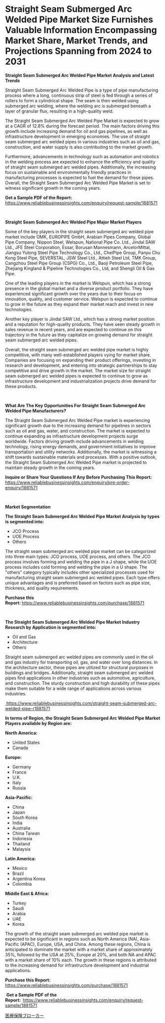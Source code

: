 <p><h1>Straight Seam Submerged Arc Welded Pipe Market Size Furnishes Valuable Information Encompassing Market Share, Market Trends, and Projections Spanning from 2024 to 2031</h1></p><p><strong>Straight Seam Submerged Arc Welded Pipe Market Analysis and Latest Trends</strong></p>
<p><p>Straight Seam Submerged Arc Welded Pipe is a type of pipe manufacturing process where a long, continuous strip of steel is fed through a series of rollers to form a cylindrical shape. The seam is then welded using submerged arc welding, where the welding arc is submerged beneath a layer of granular flux, resulting in a high-quality weld.</p><p>The Straight Seam Submerged Arc Welded Pipe Market is expected to grow at a CAGR of 12.8% during the forecast period. The main factors driving this growth include increasing demand for oil and gas pipelines, as well as infrastructure development in emerging economies. The use of straight seam submerged arc welded pipes in various industries such as oil and gas, construction, and water supply is also contributing to the market growth.</p><p>Furthermore, advancements in technology such as automation and robotics in the welding process are expected to enhance the efficiency and quality of straight seam submerged arc welded pipes. Additionally, the increasing focus on sustainable and environmentally friendly practices in manufacturing processes is expected to fuel the demand for these pipes. Overall, the Straight Seam Submerged Arc Welded Pipe Market is set to witness significant growth in the coming years.</p></p>
<p><strong>Get a Sample PDF of the Report:&nbsp;</strong> <a href="https://www.reliablebusinessinsights.com/enquiry/request-sample/1881571">https://www.reliablebusinessinsights.com/enquiry/request-sample/1881571</a></p>
<p>&nbsp;</p>
<p><strong>Straight Seam Submerged Arc Welded Pipe Major Market Players</strong></p>
<p><p>Some of the key players in the straight seam submerged arc welded pipe market include OMK, EUROPIPE GmbH, Arabian Pipes Company, Global Pipe Company, Nippon Steel, Welspun, National Pipe Co. Ltd., Jindal SAW Ltd., JFE Steel Corporation, Essar, Borusan Mannesmann, ArcelorMittal, Jiangsu Yulong Steel Pipe Technology Co., Ltd., ChelPipe Group, Panyu Chu Kong Steel Pipe, SEVERSTAL, JSW Steel Ltd., Attieh Steel Ltd, TMK Group, Cangzhou Steel Pipe Group (CSPG) Co., Ltd., Baoji Petroleum Steel Pipe, Zhejiang Kingland & Pipeline Technologies Co., Ltd, and Shengli Oil & Gas Pipe.</p><p>One of the leading players in the market is Welspun, which has a strong presence in the global market and a diverse product portfolio. They have experienced significant growth over the years due to their focus on innovation, quality, and customer service. Welspun is expected to continue to grow in the future as they expand their market reach and invest in new technologies.</p><p>Another key player is Jindal SAW Ltd., which has a strong market position and a reputation for high-quality products. They have seen steady growth in sales revenue in recent years, and are expected to continue on this trajectory in the future as they capitalize on growing demand for straight seam submerged arc welded pipes.</p><p>Overall, the straight seam submerged arc welded pipe market is highly competitive, with many well-established players vying for market share. Companies are focusing on expanding their product offerings, investing in research and development, and entering into strategic partnerships to stay competitive and drive growth in the market. The market size for straight seam submerged arc welded pipes is expected to continue to grow as infrastructure development and industrialization projects drive demand for these products.</p></p>
<p>&nbsp;</p>
<p><strong>What Are The Key Opportunities For Straight Seam Submerged Arc Welded Pipe Manufacturers?</strong></p>
<p><p>The Straight Seam Submerged Arc Welded Pipe market is experiencing significant growth due to the increasing demand for pipelines in sectors such as oil and gas, water, and construction. The market is expected to continue expanding as infrastructure development projects surge worldwide. Factors driving growth include advancements in welding technology, rising energy demands, and government initiatives to improve transportation and utility networks. Additionally, the market is witnessing a shift towards sustainable materials and processes. With a positive outlook, the Straight Seam Submerged Arc Welded Pipe market is projected to maintain steady growth in the coming years.</p></p>
<p><strong>Inquire or Share Your Questions If Any Before Purchasing This Report:</strong> <a href="https://www.reliablebusinessinsights.com/enquiry/pre-order-enquiry/1881571">https://www.reliablebusinessinsights.com/enquiry/pre-order-enquiry/1881571</a></p>
<p>&nbsp;</p>
<p><strong>Market Segmentation</strong></p>
<p><strong>The Straight Seam Submerged Arc Welded Pipe Market Analysis by types is segmented into:</strong></p>
<p><ul><li>JCO Process</li><li>UOE Process</li><li>Others</li></ul></p>
<p><p>The straight seam submerged arc welded pipe market can be categorized into three main types: JCO process, UOE process, and others. The JCO process involves forming and welding the pipe in a J shape, while the UOE process includes cold forming and welding the pipe in a U shape. The "others" category typically includes other specialized processes used for manufacturing straight seam submerged arc welded pipes. Each type offers unique advantages and is preferred based on factors such as pipe size, thickness, and quality requirements.</p></p>
<p><strong>Purchase this Report:&nbsp;</strong><a href="https://www.reliablebusinessinsights.com/purchase/1881571">https://www.reliablebusinessinsights.com/purchase/1881571</a></p>
<p>&nbsp;</p>
<p><strong>The Straight Seam Submerged Arc Welded Pipe Market Industry Research by Application is segmented into:</strong></p>
<p><ul><li>Oil and Gas</li><li>Architecture</li><li>Others</li></ul></p>
<p><p>Straight seam submerged arc welded pipes are commonly used in the oil and gas industry for transporting oil, gas, and water over long distances. In the architecture sector, these pipes are utilized for structural purposes in buildings and bridges. Additionally, straight seam submerged arc welded pipes find applications in other industries such as automotive, agriculture, and construction. The sturdy construction and high durability of these pipes make them suitable for a wide range of applications across various industries.</p></p>
<p><a href="https://www.reliablebusinessinsights.com/straight-seam-submerged-arc-welded-pipe-r1881571">&nbsp;https://www.reliablebusinessinsights.com/straight-seam-submerged-arc-welded-pipe-r1881571</a></p>
<p><strong>In terms of Region, the Straight Seam Submerged Arc Welded Pipe Market Players available by Region are:</strong></p>
<p>
    <p> <strong> North America: </strong>
        <ul>
            <li>United States</li>
            <li>Canada</li>
        </ul>
        </p> 
    <p> <strong> Europe: </strong>
        <ul>
            <li>Germany</li>
            <li>France</li>
            <li>U.K.</li>
            <li>Italy</li>
            <li>Russia</li>
        </ul>
        </p> 
    <p> <strong> Asia-Pacific: </strong>
        <ul>
            <li>China</li>
            <li>Japan</li>
            <li>South Korea</li>
            <li>India</li>
            <li>Australia</li>
            <li>China Taiwan</li>
            <li>Indonesia</li>
            <li>Thailand</li>
            <li>Malaysia</li>
        </ul>
        </p> 
    <p> <strong> Latin America: </strong>
        <ul>
            <li>Mexico</li>
            <li>Brazil</li>
            <li>Argentina Korea</li>
            <li>Colombia</li>
        </ul>
        </p> 
    <p> <strong> Middle East & Africa: </strong>
        <ul>
            <li>Turkey</li>
            <li>Saudi</li>
            <li>Arabia</li>
            <li>UAE</li>
            <li>Korea</li>
        </ul>
    </p>
    </p>
<p><p>The growth of the straight seam submerged arc welded pipe market is expected to be significant in regions such as North America (NA), Asia-Pacific (APAC), Europe, USA, and China. Among these regions, China is anticipated to dominate the market with a market share of approximately 35%, followed by the USA at 25%, Europe at 20%, and both NA and APAC with a market share of 10% each. The growth in these regions is attributed to the increasing demand for infrastructure development and industrial applications.</p></p>
<p><strong>Purchase this Report: </strong><a href="https://www.reliablebusinessinsights.com/purchase/1881571">https://www.reliablebusinessinsights.com/purchase/1881571</a></p>
<p>&nbsp;<strong>Get a Sample PDF of the Report:&nbsp;&nbsp;</strong><a href="https://www.reliablebusinessinsights.com/enquiry/request-sample/1881571">https://www.reliablebusinessinsights.com/enquiry/request-sample/1881571</a></p>
<p><strong></strong></p>
<p><p><a href="https://github.com/xtkhtofdt934839/Market-Research-Report-List-3/blob/main/88134245111.md">医療保険ブローカー</a></p></p>